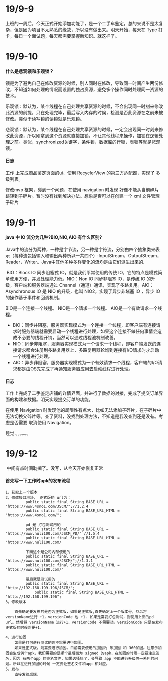 # 19/9-9

​	上班的一周后，今天正式开始添加功能了，是一个二手车鉴定，总的来说不是太复杂，但是因为项目不太熟悉的缘故，所以没有做出来。明天开始，每天在 Type 打卡，每日一个面试题，每天都需要掌握新知识。就这样了。

# 19/9-10

#### 什么是悲观锁和乐观锁？ 

锁是为了避免自己在修改资源的时候，别人同时在修改，导致同一时间产生两份修改，不知道如何处理的情况而设置的独占资源，避免多个操作同时处理同一资源的技术。

乐观锁：默认为，某个线程在自己处理共享资源的时候，不会出现同一时刻来修改此资源的前提，只在处理完毕，最后写入内存的时候，检测是否此资源在之前未被修改。类似于读写锁的读锁就是乐观锁。

悲观锁：默认为，某个线程在自己处理共享资源的时候，一定会出现同一时刻来修改此资源，所以刚拿到这个资源就直接加锁，不让其他线程来操作，加锁在逻辑处理之前。类似，synchronized关键字，条件锁，数据库的行锁，表锁等就是悲观锁。

#### 日志

工作 上完成商品鉴定页面的ui，使用 RecyclerView 的第三方适配器，实现了 多级列表。

修改mvp 框架，碰到一个问题，在使用 navigation 时发现 好像不能从当前碎片跳转到子碎片。暂时没有找到解决办法。想象是否可以在创建一个 xml 文件管理子碎片

# 19/9-11

#### java 中 IO 流分为几种?BIO,NIO,AIO 有什么区别?

​	Java中的流分为两种，一种是字节流，另一种是字符流，分别由四个抽象类来表示（每种流包括输入和输出两种所以一共四个）:InputStream，OutputStream，Reader，Writer。Java中其他多种多样变化的流均是由它们派生出来的.

​	BIO：Block IO 同步阻塞式 IO，就是我们平常使用的传统 IO，它的特点是模式简单使用方便，并发处理能力低。NIO：Non IO 同步非阻塞 IO，是传统 IO 的升级，客户端和服务器端通过 Channel（通道）通讯，实现了多路复用。AIO：Asynchronous IO 是 NIO 的升级，也叫 NIO2，实现了异步非堵塞 IO ，异步 IO 的操作基于事件和回调机制。

BIO是一个连接一个线程。
NIO是一个请求一个线程。
AIO是一个有效请求一个线程。

- BIO：同步并阻塞，服务器实现模式为一个连接一个线程，即客户端有连接请求时服务器端就需要启动一个线程进行处理，如果这个连接不做任何事情会造成不必要的线程开销，当然可以通过线程池机制改善。
- NIO：同步非阻塞，服务器实现模式为一个请求一个线程，即客户端发送的连接请求都会注册到多路复用器上，多路复用器轮询到连接有I/O请求时才启动一个线程进行处理。
- AIO：异步非阻塞，服务器实现模式为一个有效请求一个线程，客户端的I/O请求都是由OS先完成了再通知服务器应用去启动线程进行处理。

#### 日志

工作上完成了二手鉴定店铺的详情界面，并进行了数据的对接，完成了提交订单界面的构建和数据。明天实现提交订单的功能。

在使用 Navigation 时发现他的局限性有点大，比如无法添加子碎片，在子碎片中无法切换父碎片等。查了资料，没找到处理方法，不知道是我没查到还是没有。考虑是否需要 取消使用 Navigation。

睡觉 。。。。。。

# 19/9-12

​	中间有点时间耽搁了。没写，从今天开始恢复正常

####  	首先写一下工作时apk的发布流程


	1，获取上一个版本
	2，修改接口地址， 正式版的 url为：
			 public static final String BASE_URL = "https://www.4sno1.com/JSCM/";//1.2.4
			 public static final String BASE_URL_HTML = "https://www.4sno1.com/";
	
			 pd 是 打包测试用的
			 public static final String BASE_URL = "https://www.nuli100.com/JSCM_PD/" //1.5.4	
			 public static final String BASE_URL_HTML = "https://www.nuli100.com/	
	
			 下面这个是公司内部使用的
			 public static final String BASE_URL = "https://www.nuli100.com/JSCM/";//1.3.1
			 public static final String BASE_URL_HTML = "https://www.nuli100.com/"
	
			 最后就是测试用的
			 public static final String BASE_URL = "http://192.168.199.196/JSCM/";
	    		 public static final String BASE_URL_HTML = "http://192.168.199.196";
	3，修改版本
		
		首先确定要发布的是否为正式版，如果是正式版,首先确定上一个版本号，然后将versionName进行 +1，versionCode 也 +1. 如果是需要打包测试，则使用上面的pd url。然后将 versionName 进行+1，versionCode 不需要动。versionCode 只是在发布正式版的时候需要+1.
	
	4，进行加固
		如果是打包进行测试的则不需要进行加固。
		如果是正式版，则需要进行加固。目前需要使用的加固为 乐加固 和 360加固。注意乐加固会生成俩个apk，我们需要的是哪个最后面为 signed 的apk，在加固的时候一定要注意签名，因为 有两个app 的签名文件，如果选择错了，会导致 app 不能进行升级等一系列的问题。所以在进行加固的时候 一定要让签名文件和app 相对应。
	5，发布
		直接发给后端。